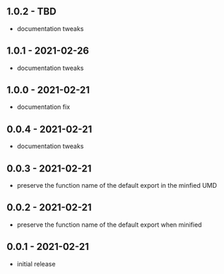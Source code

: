 ## 1.0.2 - TBD

- documentation tweaks

## 1.0.1 - 2021-02-26

- documentation tweaks

## 1.0.0 - 2021-02-21

- documentation fix

## 0.0.4 - 2021-02-21

- documentation tweaks

## 0.0.3 - 2021-02-21

- preserve the function name of the default export in the minfied UMD

## 0.0.2 - 2021-02-21

- preserve the function name of the default export when minified

## 0.0.1 - 2021-02-21

- initial release

